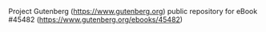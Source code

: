 Project Gutenberg (https://www.gutenberg.org) public repository for eBook #45482 (https://www.gutenberg.org/ebooks/45482)
